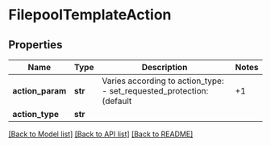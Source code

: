 # FilepoolTemplateAction

## Properties
Name | Type | Description | Notes
------------ | ------------- | ------------- | -------------
**action_param** | **str** | Varies according to action_type:  - set_requested_protection: (default | +1 | +1n | +2:1 | +2d:1n | +2 | +2n | +3:1 | +3d:1n | +3d:1n1d | +3 | +3n | +4 | +4n | +4:1 | +4d:1n | +4:2 | +4d:2n | 2x | 3x | 4x | 5x | 6x | 7x | 8x).  - set_data_access_pattern: (random | concurrency | streaming).  - enable_coalescer &lt;boolean&gt;  - apply_data_storage_policy or apply_snapshot_storage_policy &lt;object(dictionary)&gt;:  -- storagepool &lt;string&gt;      Name of a storage pool or &#39;anywhere&#39;.  -- ssd_strategy (metadata | metadata-write | data | avoid).      SSD strategy of diskpool policy action. &#39;metadata&#39; stores a single metadata mirror on SSD; &#39;metadata-write&#39; stores all metadata on SSD; &#39;data&#39; stores all metadata and data on SSD and &#39;avoid&#39; stores no data or metadata on SSD.   - set_cloudpool_policy &lt;object (dictionary)&gt;:  -- archive_parameters &lt;object (dictionary)&gt;:  --- pool &lt;string&gt;       Move to the cloud pool with the given ID.   --- compression &lt;boolean&gt;       Compress data moved to the cloud.   --- encryption &lt;boolean&gt;       Encrypt data moved to the cloud.   --- data_retention &lt;duration&gt;       The minimum number of seconds archived data will be retained in the cloud after deletion.   --- incremental_backup_retention &lt;duration&gt;       (Used with SyncIQ and NDMP backups.)  The minimum number of seconds cloud files will be retained after the creation of a SyncIQ backup or an incremental NDMP backup.   --- full_backup_retention &lt;duration&gt;       (Used with NDMP backups only.  Not applicable to SyncIQ.) The minimum number of seconds cloud files will be retained after the creation of a full NDMP backup.   --- writeback_frequency &lt;duration&gt;       The minimum number of seconds to wait before updating cloud data with local changes.   --- archive_snapshot_files &lt;boolean&gt;       Also include snapshots file when uploading to the cloud.  --- cache &lt;object dictionary&gt;:   ---- type &lt;string&gt;       Accessibility of archived files (one of \&quot;cached\&quot; or \&quot;no-cache\&quot;).  ---- read_ahead &lt;string&gt;       Cache read ahead strategy for cloud files (one of partial, full).  ---- expiration &lt;duration&gt;      Duration of time in seconds until the cache expires.  - enable_packing &lt;boolean&gt; (only supported in version 4 and above)  - null parameter for action_param is use to clear the policy (POST).  &lt;duration&gt; Duration expressed as &lt;integer&gt;[YMWDHms]. | [optional] 
**action_type** | **str** |  | 

[[Back to Model list]](../README.md#documentation-for-models) [[Back to API list]](../README.md#documentation-for-api-endpoints) [[Back to README]](../README.md)


